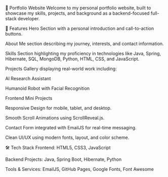 🚀 Portfolio Website
Welcome to my personal portfolio website, built to showcase my skills, projects, and background as a backend-focused full-stack developer.

🌟 Features
Hero Section with a personal introduction and call-to-action buttons.

About Me section describing my journey, interests, and contact information.

Skills Section highlighting my proficiency in technologies like Java, Spring, Hibernate, SQL, MongoDB, Python, HTML, CSS, and JavaScript.

Projects Gallery displaying real-world work including:

AI Research Assistant

Humanoid Robot with Facial Recognition

Frontend Mini Projects

Responsive Design for mobile, tablet, and desktop.

Smooth Scroll Animations using ScrollReveal.js.

Contact Form integrated with EmailJS for real-time messaging.

Clean UI/UX using modern fonts, layout, and color scheme.

🛠️ Tech Stack
Frontend: HTML5, CSS3, JavaScript

Backend Projects: Java, Spring Boot, Hibernate, Python

Tools & Services: EmailJS, GitHub Pages, Google Fonts, Font Awesome
